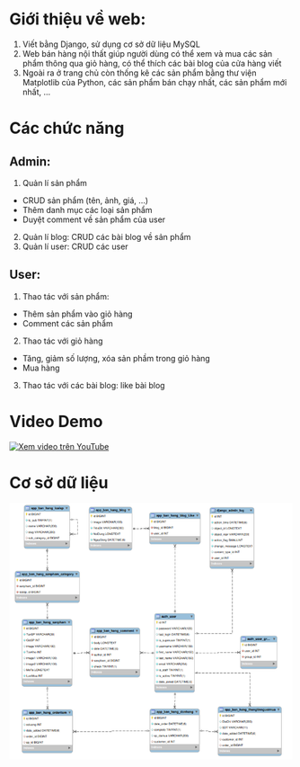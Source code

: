 # Giới thiệu về web: 
1. Viết bằng Django, sử dụng cơ sở dữ liệu MySQL
2. Web bán hàng nội thất giúp người dùng có thể xem và mua các sản phẩm thông qua giỏ hàng, có thể thích các bài blog của cửa hàng viết
3. Ngoài ra ở trang chủ còn thống kê các sản phẩm bằng thư viện Matplotlib của Python, các sản phẩm bán chạy nhất, các sản phẩm mới nhất, …

# Các chức năng
## Admin:
1. Quản lí sản phẩm 
- CRUD sản phẩm (tên, ảnh, giá, …)
- Thêm danh mục các loại sản phẩm
- Duyệt comment về sản phẩm của user
2. Quản lí blog: CRUD các bài blog về sản phẩm
3. Quản lí user: CRUD các user
## User:
1. Thao tác với sản phẩm:
- Thêm sản phẩm vào giỏ hàng
- Comment các sản phẩm
2. Thao tác với giỏ hàng
- Tăng, giảm số lượng, xóa sản phầm trong giỏ hàng
- Mua hàng
3. Thao tác với các bài blog: like bài blog

# Video Demo
[![Xem video trên YouTube](https://img.youtube.com/vi/1ygcXwYvV3k/0.jpg)](https://www.youtube.com/watch?v=1ygcXwYvV3k)

# Cơ sở dữ liệu
![](media/introduction/database.png)